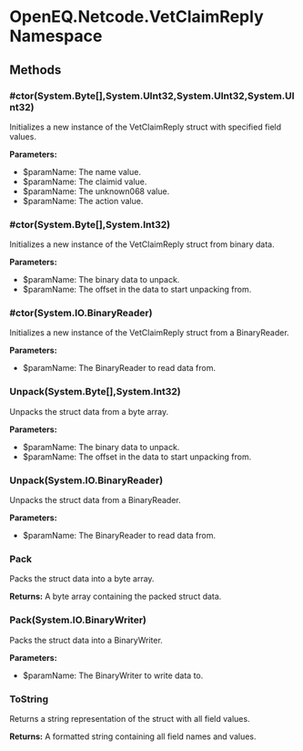 ﻿# OpenEQ.Netcode.VetClaimReply Namespace

## Methods

### #ctor(System.Byte[],System.UInt32,System.UInt32,System.UInt32)

Initializes a new instance of the VetClaimReply struct with specified field values.

**Parameters:**

- $paramName: The name value.
- $paramName: The claimid value.
- $paramName: The unknown068 value.
- $paramName: The action value.

### #ctor(System.Byte[],System.Int32)

Initializes a new instance of the VetClaimReply struct from binary data.

**Parameters:**

- $paramName: The binary data to unpack.
- $paramName: The offset in the data to start unpacking from.

### #ctor(System.IO.BinaryReader)

Initializes a new instance of the VetClaimReply struct from a BinaryReader.

**Parameters:**

- $paramName: The BinaryReader to read data from.

### Unpack(System.Byte[],System.Int32)

Unpacks the struct data from a byte array.

**Parameters:**

- $paramName: The binary data to unpack.
- $paramName: The offset in the data to start unpacking from.

### Unpack(System.IO.BinaryReader)

Unpacks the struct data from a BinaryReader.

**Parameters:**

- $paramName: The BinaryReader to read data from.

### Pack

Packs the struct data into a byte array.

**Returns:** A byte array containing the packed struct data.

### Pack(System.IO.BinaryWriter)

Packs the struct data into a BinaryWriter.

**Parameters:**

- $paramName: The BinaryWriter to write data to.

### ToString

Returns a string representation of the struct with all field values.

**Returns:** A formatted string containing all field names and values.


